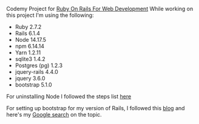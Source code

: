 Codemy Project for [Ruby On Rails For Web Development](https://codemy.com/learning-ruby-rails-web-development/)
While working on this project I'm using the following:
* Ruby 2.7.2
* Rails 6.1.4
* Node 14.17.5
* npm 6.14.14
* Yarn 1.2.11
* sqlite3 1.4.2
* Postgres (pg) 1.2.3
* jquery-rails 4.4.0
* jquery 3.6.0
* bootstrap 5.1.0

For uninstalling Node I followed the steps list [here](https://stackoverflow.com/questions/20711240/how-to-completely-remove-node-js-from-windows/20711410#20711410)

For setting up bootstrap for my version of Rails, I followed this [blog](https://blog.makersacademy.com/how-to-install-bootstrap-and-jquery-on-rails-6-da6e810c1b87) and here's my [Google search](https://www.google.com/search?q=how-to+setup+bootstrap-sprockets+for+ruby+on+rails+6.1.4&rlz=1C1CHBF_enUS912US912&oq=how-to+setup+bootstrap-sprockets+for+ruby+on+rails+6.1.4&aqs=chrome..69i57.48559j0j7&sourceid=chrome&ie=UTF-8) on the topic.
